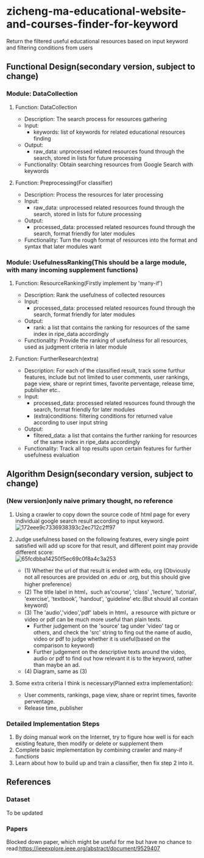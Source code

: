 # zicheng-ma-educational-website-and-courses-finder-for-keyword
Return the filtered useful educational resources based on input keyword and filtering conditions from users
## Functional Design(secondary version, subject to change)
### Module: DataCollection
1. Function: DataCollection
   - Description: The search process for resources gathering
   - Input:
     - keywords: list of keywords for related educational resources finding
   - Output:
     - raw_data: unprocessed related resources found through the search, stored in lists for future processing
   - Functionality: Obtain searching resources from Google Search with keywords

2. Function: Preprocessing(For classifier)
   - Description: Process the resources for later processing
   - Input:
     - raw_data: unprocessed related resources found through the search, stored in lists for future processing
   - Output:
     - processed_data: processed related resources found through the search, format friendly for later modules
   - Functionality: Turn the rough format of resources into the format and syntax that later modules want

### Module: UsefulnessRanking(This should be a large module, with many incoming supplement functions)
1. Function: ResourceRanking(Firstly implement by 'many-if')
   - Description: Rank the usefulness of collected resources
   - Input:
     - processed_data: processed related resources found through the search, format friendly for later modules
   - Output:
     - rank: a list that contains the ranking for resources of the same index in ripe_data accordingly
   - Functionality: Provide the ranking of usefulness for all resources, used as judgment criteria in later module

2. Function: FurtherResearch(extra)
   - Description: For each of the classified result, track some furthur features, include but not limited to user comments, user rankings, page view, share or reprint times, favorite perventage, release time, publisher etc..
   - Input:
     - processed_data: processed related resources found through the search, format friendly for later modules
     - (extra)conditions: filtering conditions for returned value according to user input string
   - Output:
     - filtered_data:  a list that contains the further ranking for resources of the same index in ripe_data accordingly
   - Functionality: Track all top results upon certain features for further usefulness evaluation

## Algorithm Design(secondary version, subject to change)
### (New version)only naive primary thought, no reference
1. Using a crawler to copy down the source code of html page for every individual google search result according to input keyword.</br>
![172eee9c7336938393c2ec712c2ff97](https://user-images.githubusercontent.com/66361320/135891667-90540080-ca48-456f-bb52-f97ef9aeb3da.png)

2. Judge usefulness based on the following features, every single point satisfied will add up score for that result, and different point may provide different score:</br>
![65fcdbba14250f5ec69c0f8a4c3a253](https://user-images.githubusercontent.com/66361320/137957846-cd0070b5-14ce-4db9-b9ce-49b44cf354d7.png)
   - (1) Whether the url of that result is ended with edu, org (Obviously not all resources are provided on .edu or .org, but this should give higher preference）
   - (2) The title label in html，such as'course', 'class' ,'lecture', 'tutorial', 'exercise', 'textbook', 'handout', 'guideline' etc.(But should all contain keyword)
   - (3) The 'audio','video','pdf' labels in html，a resource with picture or video or pdf can be much more useful than plain texts. 
      - Further judgement on the 'source' tag under 'video' tag or others, and check the 'src' string to fing out the name of audio, video or pdf to judge whether it is useful(based on the comparison to keyword)
      - Further judgement on the descriptive texts around the video, audio or pdf to find out how relevant it is to the keyword, rather than maybe an ad.
   - (4) Diagram, same as (3)

3. Some extra criteria I think is necessary(Planned extra implementation):
   - User comments, rankings, page view, share or reprint times, favorite perventage. 
   - Release time, publisher

### Detailed Implementation Steps
1. By doing manual work on the Internet, try to figure how well is for each existing feature, then modify or delete or supplement them
2. Complete basic implementation by combining crawler and many-if functions
3. Learn about how to build up and train a classifier, then fix step 2 into it.


## References
### Dataset
To be updated

### Papers
Blocked down paper, which might be useful for me but have no chance to read:https://ieeexplore.ieee.org/abstract/document/9529407
